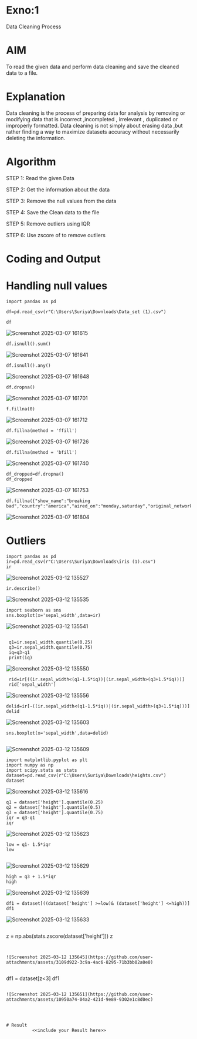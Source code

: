 # Exno:1
Data Cleaning Process

# AIM
To read the given data and perform data cleaning and save the cleaned data to a file.

# Explanation
Data cleaning is the process of preparing data for analysis by removing or modifying data that is incorrect ,incompleted , irrelevant , duplicated or improperly formatted. Data cleaning is not simply about erasing data ,but rather finding a way to maximize datasets accuracy without necessarily deleting the information.

# Algorithm
STEP 1: Read the given Data

STEP 2: Get the information about the data

STEP 3: Remove the null values from the data

STEP 4: Save the Clean data to the file

STEP 5: Remove outliers using IQR

STEP 6: Use zscore of to remove outliers

# Coding and Output
# Handling null values
```
import pandas as pd

df=pd.read_csv(r"C:\Users\Suriya\Downloads\Data_set (1).csv")

df
```
![Screenshot 2025-03-07 161615](https://github.com/user-attachments/assets/9fad49da-8d90-4acc-b34a-45f76896e269)


```
df.isnull().sum()
```

![Screenshot 2025-03-07 161641](https://github.com/user-attachments/assets/1d9eddb9-ef17-43ea-b30e-0f2c18320d63)

```
df.isnull().any()
```
![Screenshot 2025-03-07 161648](https://github.com/user-attachments/assets/8f68870d-5c6d-41f0-b34c-9c111477ce7c)


```
df.dropna()
```
![Screenshot 2025-03-07 161701](https://github.com/user-attachments/assets/87353643-c8ae-4806-8f98-c55bd561fa09)


```
f.fillna(0)
```

![Screenshot 2025-03-07 161712](https://github.com/user-attachments/assets/92ce54c8-0447-441b-871d-7cf16ac40b6c)


```
df.fillna(method = 'ffill')
```

![Screenshot 2025-03-07 161726](https://github.com/user-attachments/assets/77e45662-6e44-4a44-b78e-866aa37f8331)


```
df.fillna(method = 'bfill')
```

![Screenshot 2025-03-07 161740](https://github.com/user-attachments/assets/39b735d5-3143-4b5f-9528-b0299d13119e)


```
df_dropped=df.dropna()
df_dropped
```
![Screenshot 2025-03-07 161753](https://github.com/user-attachments/assets/f645139f-c740-407d-add3-f8cee42624d6)


```
df.fillna({"show_name":"breaking bad","country":"america","aired_on":"monday,saturday","original_network":"KBS2","rating":9.6,"current_overall_rank":880.0,"lifetime_popularity_rank":1,"watchers":126795.0})
```

![Screenshot 2025-03-07 161804](https://github.com/user-attachments/assets/c8c082bb-7394-48de-b370-b190804e8014)



# Outliers

```
import pandas as pd
ir=pd.read_csv(r"C:\Users\Suriya\Downloads\iris (1).csv")
ir
```
![Screenshot 2025-03-12 135527](https://github.com/user-attachments/assets/2c9a3093-22d9-4675-9e04-5199303e3d77)


```
ir.describe()
```

![Screenshot 2025-03-12 135535](https://github.com/user-attachments/assets/b7bf04db-d7c2-450d-b23e-55372aa30df9)


```
import seaborn as sns
sns.boxplot(x='sepal_width',data=ir)
```
![Screenshot 2025-03-12 135541](https://github.com/user-attachments/assets/6b44e9f0-bc43-425e-9979-d91cd5d7db1d)



```

 q1=ir.sepal_width.quantile(0.25)
 q3=ir.sepal_width.quantile(0.75)
 iq=q3-q1
 print(iq)
```

![Screenshot 2025-03-12 135550](https://github.com/user-attachments/assets/4988ddea-d01d-4489-973d-547f7410d052)


```
 rid=ir[((ir.sepal_width<(q1-1.5*iq))|(ir.sepal_width>(q3+1.5*iq)))]
 rid['sepal_width']
```
![Screenshot 2025-03-12 135556](https://github.com/user-attachments/assets/bd064582-6021-4024-8b30-27ea4deca1a4)


```
delid=ir[~((ir.sepal_width<(q1-1.5*iq))|(ir.sepal_width>(q3+1.5*iq)))]
delid
```

![Screenshot 2025-03-12 135603](https://github.com/user-attachments/assets/bdab787b-a2d7-40ea-8d5b-e056f3273ebd)


```
sns.boxplot(x='sepal_width',data=delid)


```
![Screenshot 2025-03-12 135609](https://github.com/user-attachments/assets/6d9491cd-1309-4b11-a1bf-299878b8df1f)



```
import matplotlib.pyplot as plt
import numpy as np
import scipy.stats as stats
dataset=pd.read_csv(r"C:\Users\Suriya\Downloads\heights.csv")
dataset

```

![Screenshot 2025-03-12 135616](https://github.com/user-attachments/assets/4dd4c98f-b33b-46e4-83e4-2d5368aeddc6)

```
q1 = dataset['height'].quantile(0.25)
q2 = dataset['height'].quantile(0.5)
q3 = dataset['height'].quantile(0.75)
iqr = q3-q1
iqr

```
![Screenshot 2025-03-12 135623](https://github.com/user-attachments/assets/da2b43da-3102-4638-9333-84d4ec86f068)



```
low = q1- 1.5*iqr
low


```

![Screenshot 2025-03-12 135629](https://github.com/user-attachments/assets/aee6bcf3-e614-4830-bfda-96b81d944294)

```
high = q3 + 1.5*iqr
high

```

![Screenshot 2025-03-12 135639](https://github.com/user-attachments/assets/47c3da53-4545-4b85-98ea-64a61c963d78)


```
df1 = dataset[((dataset['height'] >=low)& (dataset['height'] <=high))]
df1
```
![Screenshot 2025-03-12 135633](https://github.com/user-attachments/assets/5d5da814-64ac-4aac-a60a-7ac7f847e634)


```

```
z = np.abs(stats.zscore(dataset['height']))
z

```


![Screenshot 2025-03-12 135645](https://github.com/user-attachments/assets/3109d922-3c9a-4ac6-8295-71b3bb02a0e0)


```
df1 = dataset[z<3]
df1
```

![Screenshot 2025-03-12 135651](https://github.com/user-attachments/assets/10950a74-04a2-421d-9e89-9302e1c8d0ec)




# Result
          <<include your Result here>>
